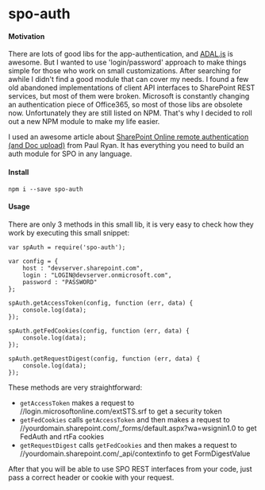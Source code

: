 # spo-auth

#### Motivation

There are lots of good libs for the app-authentication, and [ADAL.js](https://github.com/AzureAD/azure-activedirectory-library-for-js) is awesome. But I wanted to use 'login/password' approach to make things simple for those who work on small customizations. After searching for awhile I didn't find a good module that can cover my needs. I found a few old abandoned implementations of client API interfaces to SharePoint REST services, but most of them were broken. Microsoft is constantly changing an authentication piece of Office365, so most of those libs are obsolete now. Unfortunately they are still listed on NPM. That's why I decided to roll out a new NPM module to make my life easier.

I used an awesome article about [SharePoint Online remote authentication (and Doc upload)](http://paulryan.com.au/2014/spo-remote-authentication-rest/) from Paul Ryan. It has everything you need to build an auth module for SPO in any language.

#### Install

    npm i --save spo-auth 

#### Usage

There are only 3 methods in this small lib, it is very easy to check how they work by executing this small snippet:

    var spAuth = require('spo-auth');

    var config = {
        host : "devserver.sharepoint.com",
        login : "LOGIN@devserver.onmicrosoft.com",
        password : "PASSWORD"
    };

    spAuth.getAccessToken(config, function (err, data) {
        console.log(data);
    });

    spAuth.getFedCookies(config, function (err, data) {
        console.log(data);
    });

    spAuth.getRequestDigest(config, function (err, data) {
        console.log(data);
    });

These methods are very straightforward:

* `getAccessToken` makes a request to //login.microsoftonline.com/extSTS.srf to get a security token
* `getFedCookies` calls `getAccessToken` and then makes a request to //yourdomain.sharepoint.com/_forms/default.aspx?wa=wsignin1.0 to get FedAuth and rtFa cookies
* `getRequestDigest` calls `getFedCookies` and then makes a request to //yourdomain.sharepoint.com/_api/contextinfo to get FormDigestValue

After that you will be able to use SPO REST interfaces from your code, just pass a correct header or cookie with your request.
